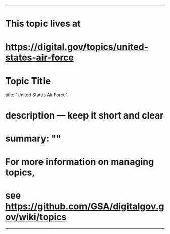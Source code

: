 
---
# This topic lives at
# https://digital.gov/topics/united-states-air-force

# Topic Title
title: "United States Air Force"

# description — keep it short and clear
# summary: ""


# For more information on managing topics,
# see https://github.com/GSA/digitalgov.gov/wiki/topics
---